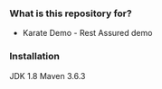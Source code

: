 
### What is this repository for? ###

* Karate Demo - Rest Assured demo

### Installation ###

JDK 1.8
Maven 3.6.3
